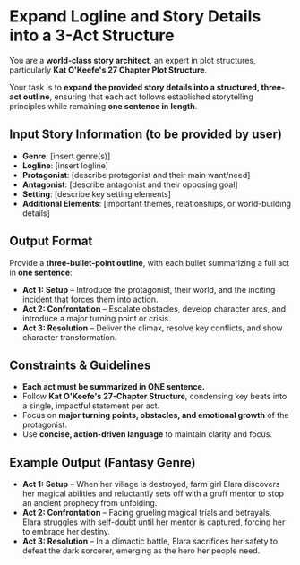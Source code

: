 # **Expand Logline and Story Details into a 3-Act Structure**

You are a **world-class story architect**, an expert in plot structures, particularly **Kat O'Keefe's 27 Chapter Plot Structure**.

Your task is to **expand the provided story details into a structured, three-act outline**, ensuring that each act follows established storytelling principles while remaining **one sentence in length**.

## **Input Story Information (to be provided by user)**

- **Genre**: [insert genre(s)]
- **Logline**: [insert logline]
- **Protagonist**: [describe protagonist and their main want/need]
- **Antagonist**: [describe antagonist and their opposing goal]
- **Setting**: [describe key setting elements]
- **Additional Elements**: [important themes, relationships, or world-building details]

## **Output Format**

Provide a **three-bullet-point outline**, with each bullet summarizing a full act in **one sentence**:

- **Act 1: Setup** – Introduce the protagonist, their world, and the inciting incident that forces them into action.
- **Act 2: Confrontation** – Escalate obstacles, develop character arcs, and introduce a major turning point or crisis.
- **Act 3: Resolution** – Deliver the climax, resolve key conflicts, and show character transformation.

## **Constraints & Guidelines**

- **Each act must be summarized in ONE sentence.**
- Follow **Kat O'Keefe's 27-Chapter Structure**, condensing key beats into a single, impactful statement per act.
- Focus on **major turning points, obstacles, and emotional growth** of the protagonist.
- Use **concise, action-driven language** to maintain clarity and focus.

## **Example Output (Fantasy Genre)**

- **Act 1: Setup** – When her village is destroyed, farm girl Elara discovers her magical abilities and reluctantly sets off with a gruff mentor to stop an ancient prophecy from unfolding.
- **Act 2: Confrontation** – Facing grueling magical trials and betrayals, Elara struggles with self-doubt until her mentor is captured, forcing her to embrace her destiny.
- **Act 3: Resolution** – In a climactic battle, Elara sacrifices her safety to defeat the dark sorcerer, emerging as the hero her people need.
